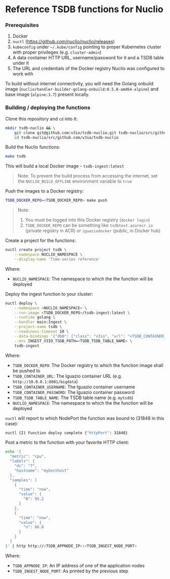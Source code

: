 # Reference TSDB functions for Nuclio

### Prerequisites
1. Docker
2. `nuctl` (https://github.com/nuclio/nuclio/releases)
3. `kubeconfig` under `~/.kube/config` pointing to proper Kubernetes cluster with proper privileges (e.g. `cluster-admin`)
4. A data container HTTP URL, username/password for it and a TSDB table under it
5. The URL and credentials of the Docker registry Nuclio was configured to work with

To build without internet connectivity, you will need the Golang onbuild image (`nuclio/handler-builder-golang-onbuild:0.5.8-amd64-alpine`) and base image (`alpine:3.7`) present locally.

### Building / deploying the functions

Clone this repository and `cd` into it:
```sh
mkdir tsdb-nuclio && \
    git clone git@github.com:v3io/tsdb-nuclio.git tsdb-nuclio/src/github.com/v3io/tsdb-nuclio && \
    cd tsdb-nuclio/src/github.com/v3io/tsdb-nuclio
```

Build the Nuclio functions:
```sh
make tsdb
```

This will build a local Docker image - `tsdb-ingest:latest`

> Note: To prevent the build process from accessing the internet, set the `NUCLIO_BUILD_OFFLINE` environment variable to `true`

Push the images to a Docker registry:
```sh
TSDB_DOCKER_REPO=<TSDB_DOCKER_REPO> make push
```

> Note:
> 1. You must be logged into this Docker registry (`docker login`)
> 2. `TSDB_DOCKER_REPO` can be something like `tsdbtest.azurecr.io` (private registry in ACR) or `iguaziodocker` (public, in Docker hub)

Create a project for the functions:
```sh
nuctl create project tsdb \
    --namespace NUCLIO_NAMESPACE \
    --display-name 'Time-series reference'
```

Where:
- `NUCLIO_NAMESPACE`: The namespace to which the the function will be deployed

Deploy the ingest function to your cluster:
```sh
nuctl deploy \
    --namespace <NUCLIO_NAMESPACE> \
    --run-image <TSDB_DOCKER_REPO>/tsdb-ingest:latest \
    --runtime golang \
    --handler main:Ingest \
    --project-name tsdb \
    --readiness-timeout 10 \
    --data-bindings '{"db0": {"class": "v3io", "url": "<TSDB_CONTAINER_URL>", "secret": "<TSDB_CONTAINER_USERNAME>:<TSDB_CONTAINER_PASSWORD>"}}' \
    --env INGEST_V3IO_TSDB_PATH=<TSDB_TSDB_TABLE_NAME> \
    tsdb-ingest
```

Where:
- `TSDB_DOCKER_REPO`: The Docker registry to which the function image shall be pushed to
- `TSDB_CONTAINER_URL`: The Iguazio container URL (e.g. `http://10.0.0.1:8081/bigdata`)
- `TSDB_CONTAINER_USERNAME`: The Iguazio container username
- `TSDB_CONTAINER_PASSWORD`: The Iguazio container password
- `TSDB_TSDB_TABLE_NAME`: The TSDB table name (e.g. `mytsdb`)
- `NUCLIO_NAMESPACE`: The namespace to which the the function will be deployed

`nuctl` will report to which NodePort the function was bound to (31848 in this case):
```sh
nuctl (I) Function deploy complete {"httpPort": 31848}
```

Post a metric to the function with your favorite HTTP client:
```sh
echo '{
  "metric": "cpu",
  "labels": {
    "dc": "7",
    "hostname": "mybesthost"
  },
  "samples": [
    {
      "time": "now",
      "value": {
        "N": 95.2
      }
    },
    {
      "time": "now",
      "value": {
        "n": 86.8
      }
    }
  ]
}' | http http://<TSDB_APPNODE_IP>:<TSDB_INGEST_NODE_PORT>

```

Where:
- `TSDB_APPNODE_IP`: An IP address of one of the application nodes
- `TSDB_INGEST_NODE_PORT`: As printed by the previous step

